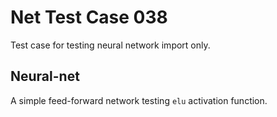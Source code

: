 # Net Test Case 038

Test case for testing neural network import only.

## Neural-net

A simple feed-forward network testing `elu` activation function.
